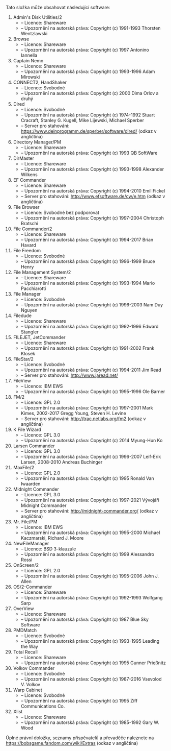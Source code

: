 ﻿Tato složka může obsahovat následující software:

1. Admin's Disk Utilities/2
   - – Licence: Shareware
   - – Upozornění na autorská práva: Copyright (c) 1991-1993 Thorsten Wentzlawski
2. Browse
   - – Licence: Shareware
   - – Upozornění na autorská práva: Copyright (c) 1997 Antonino Iannella
3. Captain Nemo
   - – Licence: Shareware
   - – Upozornění na autorská práva: Copyright (c) 1993-1996 Adam Mirowski
4. CONNECT2, HandShaker
   - – Licence: Svobodné
   - – Upozornění na autorská práva: Copyright (c) 2000 Dima Orlov a druhý
5. Dired
   - – Licence: Svobodné
   - – Upozornění na autorská práva: Copyright (c) 1974-1992 Stuart Cracraft, Stanley G. Kugell, Mike Lijewski, Michael Sperber
   - – Server pro stahování: https://www.deinprogramm.de/sperber/software/dired/ (odkaz v angličtina)
6. Directory Manager/PM
   - – Licence: Shareware
   - – Upozornění na autorská práva: Copyright (c) 1993 QB SoftWare
7. DirMaster
   - – Licence: Shareware
   - – Upozornění na autorská práva: Copyright (c) 1993-1998 Alexander Wilkens
8. EF Commander
   - – Licence: Shareware
   - – Upozornění na autorská práva: Copyright (c) 1994-2010 Emil Fickel
   - – Server pro stahování: http://www.efsoftware.de/cw/e.htm (odkaz v angličtina)
9. File Browser
   - – Licence: Svobodné bez podporovat
   - – Upozornění na autorská práva: Copyright (c) 1997-2004 Christoph Bratschi
10. File Commander/2
    - – Licence: Shareware
    - – Upozornění na autorská práva: Copyright (c) 1994-2017 Brian Havard
11. File Freedom
    - – Licence: Svobodné
    - – Upozornění na autorská práva: Copyright (c) 1996-1999 Bruce Henry
12. File Management System/2
    - – Licence: Shareware
    - – Upozornění na autorská práva: Copyright (c) 1993-1994 Mario Pacchiarotti
13. File Manager
    - – Licence: Svobodné
    - – Upozornění na autorská práva: Copyright (c) 1996-2003 Nam Duy Nguyen
14. Filedude
    - – Licence: Shareware
    - – Upozornění na autorská práva: Copyright (c) 1992-1996 Edward Stangler
15. FILEJET, JetCommander
    - – Licence: Shareware
    - – Upozornění na autorská práva: Copyright (c) 1991-2002 Frank Klosek
16. FileStar/2
    - – Licence: Svobodné
    - – Upozornění na autorská práva: Copyright (c) 1994-2011 Jim Read
    - – Server pro stahování: http://www.jaread.net/
17. FileView
    - – Licence: IBM EWS
    - – Upozornění na autorská práva: Copyright (c) 1995-1996 Ole Barner
18. FM/2
    - – Licence: GPL 2.0
    - – Upozornění na autorská práva: Copyright (c) 1997-2001 Mark Kimes, 2002-2017 Gregg Young, Steven H. Levine
    - – Server pro stahování: http://trac.netlabs.org/fm2 (odkaz v angličtina)
19. K File Wizard
    - – Licence: GPL 3.0
    - – Upozornění na autorská práva: Copyright (c) 2014 Myung-Hun Ko
20. Larsen Commander
    - – Licence: GPL 3.0
    - – Upozornění na autorská práva: Copyright (c) 1996-2007 Leif-Erik Larsen, 2008-2010 Andreas Buchinger
21. MaxFile/2
    - – Licence: GPL 2.0
    - – Upozornění na autorská práva: Copyright (c) 1995 Ronald Van Iwaarden
22. Midnight Commander
    - – Licence: GPL 3.0
    - – Upozornění na autorská práva: Copyright (c) 1997-2021 Vývojáři Midnight Commander
    - – Server pro stahování: http://midnight-commander.org/ (odkaz v angličtina)
23. Mr. File/PM
    - – Licence: IBM EWS
    - – Upozornění na autorská práva: Copyright (c) 1995-2000 Michael Kaczmarski, Richard J. Moore
24. NewFileManager
    - – Licence: BSD 3-klauzule
    - – Upozornění na autorská práva: Copyright (c) 1999 Alessandro Rossi
25. OnScreen/2
    - – Licence: GPL 2.0
    - – Upozornění na autorská práva: Copyright (c) 1995-2006 John J. Allen
26. OS/2-Commander
    - – Licence: Shareware
    - – Upozornění na autorská práva: Copyright (c) 1992-1993 Wolfgang Sarp
27. OverView
    - – Licence: Shareware
    - – Upozornění na autorská práva: Copyright (c) 1987 Blue Sky Software
28. PMDMatch
    - – Licence: Svobodné
    - – Upozornění na autorská práva: Copyright (c) 1993-1995 Leading the Way
29. Total Recall
    - – Licence: Shareware
    - – Upozornění na autorská práva: Copyright (c) 1995 Gunner Prießnitz
30. Volkov Commander
    - – Licence: Svobodné
    - – Upozornění na autorská práva: Copyright (c) 1987-2016 Vsevolod V. Volkov
31. Warp Cabinet
    - – Licence: Svobodné
    - – Upozornění na autorská práva: Copyright (c) 1995 Ziff Communications Co.
32. Xlist
    - – Licence: Shareware
    - – Upozornění na autorská práva: Copyright (c) 1985-1992 Gary W. Wood

Úplné právní doložky, seznamy přispěvatelů a převaděče naleznete na https://bobsgame.fandom.com/wiki/Extras (odkaz v angličtina)
